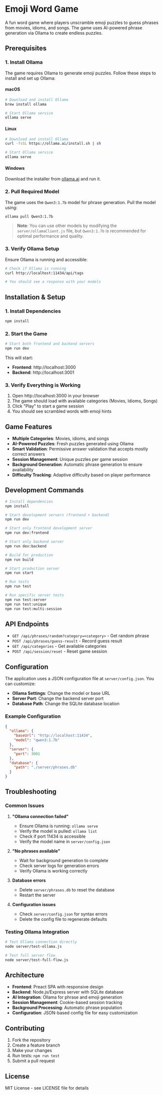 # Emoji Word Game

A fun word game where players unscramble emoji puzzles to guess phrases from movies, idioms, and songs. The game uses AI-powered phrase generation via Ollama to create endless puzzles.

## Prerequisites

### 1. Install Ollama

The game requires Ollama to generate emoji puzzles. Follow these steps to install and set up Ollama:

#### macOS
```bash
# Download and install Ollama
brew install ollama

# Start Ollama service
ollama serve
```

#### Linux
```bash
# Download and install Ollama
curl -fsSL https://ollama.ai/install.sh | sh

# Start Ollama service
ollama serve
```

#### Windows
Download the installer from [ollama.ai](https://ollama.ai) and run it.

### 2. Pull Required Model

The game uses the `Qwen3:1.7b` model for phrase generation. Pull the model using:

```bash
ollama pull Qwen3:1.7b
```

> **Note**: You can use other models by modifying the `server/ollamaClient.js` file, but `Qwen3:1.7b` is recommended for optimal performance and quality.

### 3. Verify Ollama Setup

Ensure Ollama is running and accessible:

```bash
# Check if Ollama is running
curl http://localhost:11434/api/tags

# You should see a response with your models
```

## Installation & Setup

### 1. Install Dependencies

```bash
npm install
```

### 2. Start the Game

```bash
# Start both frontend and backend servers
npm run dev
```

This will start:
- **Frontend**: http://localhost:3000
- **Backend**: http://localhost:3001

### 3. Verify Everything is Working

1. Open http://localhost:3000 in your browser
2. The game should load with available categories (Movies, Idioms, Songs)
3. Click "Play" to start a game session
4. You should see scrambled words with emoji hints

## Game Features

- **Multiple Categories**: Movies, idioms, and songs
- **AI-Powered Puzzles**: Fresh puzzles generated using Ollama
- **Smart Validation**: Permissive answer validation that accepts mostly correct answers
- **Session Management**: Unique puzzles per game session
- **Background Generation**: Automatic phrase generation to ensure availability
- **Difficulty Tracking**: Adaptive difficulty based on player performance

## Development Commands

```bash
# Install dependencies
npm install

# Start development servers (frontend + backend)
npm run dev

# Start only frontend development server
npm run dev:frontend

# Start only backend server
npm run dev:backend

# Build for production
npm run build

# Start production server
npm run start

# Run tests
npm run test

# Run specific server tests
npm run test:server
npm run test:unique
npm run test:multi-session
```

## API Endpoints

- `GET /api/phrases/random?category=<category>` - Get random phrase
- `POST /api/phrases/guess-result` - Record guess result
- `GET /api/categories` - Get available categories
- `POST /api/session/reset` - Reset game session

## Configuration

The application uses a JSON configuration file at `server/config.json`. You can customize:

- **Ollama Settings**: Change the model or base URL
- **Server Port**: Change the backend server port
- **Database Path**: Change the SQLite database location

### Example Configuration

```json
{
  "ollama": {
    "baseUrl": "http://localhost:11434",
    "model": "qwen3:1.7b"
  },
  "server": {
    "port": 3001
  },
  "database": {
    "path": "./server/phrases.db"
  }
}
```

## Troubleshooting

### Common Issues

1. **"Ollama connection failed"**
   - Ensure Ollama is running: `ollama serve`
   - Verify the model is pulled: `ollama list`
   - Check if port 11434 is accessible
   - Verify the model name in `server/config.json`

2. **"No phrases available"**
   - Wait for background generation to complete
   - Check server logs for generation errors
   - Verify Ollama is working correctly

3. **Database errors**
   - Delete `server/phrases.db` to reset the database
   - Restart the server

4. **Configuration issues**
   - Check `server/config.json` for syntax errors
   - Delete the config file to regenerate defaults

### Testing Ollama Integration

```bash
# Test Ollama connection directly
node server/test-ollama.js

# Test full server flow
node server/test-full-flow.js
```

## Architecture

- **Frontend**: Preact SPA with responsive design
- **Backend**: Node.js/Express server with SQLite database
- **AI Integration**: Ollama for phrase and emoji generation
- **Session Management**: Cookie-based session tracking
- **Background Processing**: Automatic phrase population
- **Configuration**: JSON-based config file for easy customization

## Contributing

1. Fork the repository
2. Create a feature branch
3. Make your changes
4. Run tests: `npm run test`
5. Submit a pull request

## License

MIT License - see LICENSE file for details
